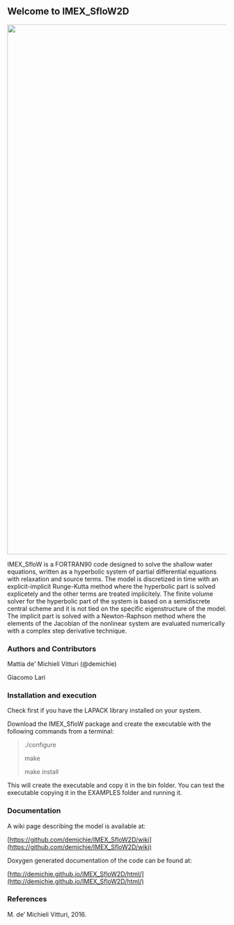 ## Welcome to IMEX_SfloW2D

<p align="center"><img src="https://cdn.rawgit.com/wiki/demichie/IMEX_SfloW2D/svgs/logo.svg?invert_in_darkmode" align=middle width=1217.85445pt /></p>


IMEX_SfloW is a FORTRAN90 code designed to solve the shallow water equations, written as a hyperbolic system of partial differential equations with relaxation and source terms. The model is discretized in time with an explicit-implicit Runge-Kutta method where the hyperbolic part is solved explicetely and the other terms are treated implicitely. The finite volume solver for the hyperbolic part of the system is based on a semidiscrete central scheme and it is not tied on the specific eigenstructure of the model. The implicit part is solved with a Newton-Raphson method where the elements of the Jacobian of the nonlinear system are evaluated numerically with a complex step derivative technique.

### Authors and Contributors

Mattia de' Michieli Vitturi (@demichie)

Giacomo Lari

### Installation and execution

Check first if you have the LAPACK library installed on your system.

Download the IMEX_SfloW package and create the executable with the following commands from a terminal:

>./configure
>
>make
>
>make install

This will create the executable and copy it in the bin folder. You can test the executable copying it in the EXAMPLES folder and running it.

### Documentation

A wiki page describing the model is available at:

[https://github.com/demichie/IMEX_SfloW2D/wiki](https://github.com/demichie/IMEX_SfloW2D/wiki) 

Doxygen generated documentation of the code can be found at:

[http://demichie.github.io/IMEX_SfloW2D/html/](http://demichie.github.io/IMEX_SfloW2D/html/) 


### References

M. de’ Michieli Vitturi, 2016.
